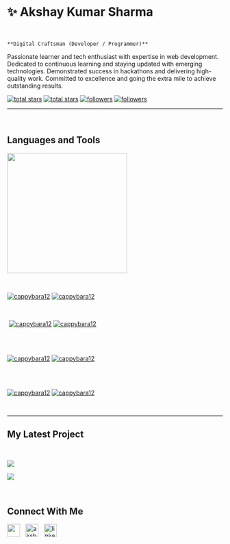 

                

                    

<h1>✨ Akshay Kumar Sharma</h1>
<br /> 

                    
`**Digital Craftsman (Developer / Programmer)**`

                    

<p align="left">Passionate learner and tech enthusiast with expertise in web
development. Dedicated to continuous learning and staying updated
with emerging technologies. Demonstrated success in hackathons and
delivering high-quality work. Committed to excellence and going
the extra mile to achieve outstanding results.
</p>
<p align="left"> 
  <a href="https://github.com/cappybara12?tab=repositories&sort=stargazers#gh-light-mode-only">
    <img alt="total stars" title="Total stars on GitHub" src="https://custom-icon-badges.demolab.com/github/stars/cappybara12?color=3ea97d&style=for-the-badge&labelColor=40b682&logo=star#gh-light-mode-only"/></a>
  
  <a href="https://github.com/cappybara12?tab=repositories&sort=stargazers#gh-dark-mode-only">
    <img alt="total stars" title="Total stars on GitHub" src="https://custom-icon-badges.demolab.com/github/stars/cappybara12?color=655489&style=for-the-badge&labelColor=c691e9&logo=star#gh-dark-mode-only"/></a>
  
  <a href="https://github.com/cappybara12?tab=followers#gh-light-mode-only">
    <img alt="followers" title="Follow me on Github" src="https://custom-icon-badges.demolab.com/github/followers/cappybara12?color=2c4954&labelColor=2c3e50&style=for-the-badge&logo=person-add&label=Follow&logoColor=white#gh-light-mode-only"/></a>
    
  <a href="https://github.com/cappybara12?tab=followers#gh-dark-mode-only">
    <img alt="followers" title="Follow me on Github" src="https://custom-icon-badges.demolab.com/github/followers/cappybara12?color=dacc84&labelColor=f9e692&style=for-the-badge&logo=person-add&label=Follow&logoColor=white#gh-dark-mode-only"/></a>
</p>

---
<br />

                    

<h2>Languages and Tools</h2> 
<p align="left">
<img width="280px"  src="https://skillicons.dev/icons?i=html,css,js,react,bootstrap,nodejs,express,tailwind,aws,git,github&perline=9"  />
</p>
<br />

                    

<p><a href="https://github.com/cappybara12#gh-dark-mode-only" target="_blank"><img align="center" src="https://github-readme-stats.vercel.app/api/top-langs/?username=cappybara12&langs_count=6&show_icon=true&layout=compact&theme=nightowl#gh-dark-mode-only" alt="cappybara12" /></a>
  <a href="https://github.com/cappybara12#gh-light-mode-only" target="_blank"><img align="center" src="https://github-readme-stats.vercel.app/api/top-langs/?username=cappybara12&langs_count=6&show_icon=true&layout=compact&theme=vue#gh-light-mode-only" alt="cappybara12" /></a>
</p>

<br />

<p>&nbsp;<a href="https://github.com/cappybara12#gh-dark-mode-only" target="_blank"><img align="center" src="https://github-readme-stats.vercel.app/api?username=cappybara12&count_private=true&show_icons=true&theme=nightowl#gh-dark-mode-only" alt="cappybara12" /></a>
<a href="https://github.com/cappybara12#gh-light-mode-only" target="_blank"><img align="center" src="https://github-readme-stats.vercel.app/api?username=cappybara12&count_private=true&show_icons=true&theme=vue#gh-light-mode-only" alt="cappybara12" /></a>
</p> 
<br>
<br />

<p><a href="https://github.com/cappybara12#gh-dark-mode-only" target="_blank"><img align="center" src="https://streak-stats.demolab.com?user=cappybara12&theme=nightowl#gh-dark-mode-only" alt="cappybara12"/></a>
<a href="https://github.com/cappybara12#gh-light-mode-only" target="_blank"><img align="center" src="https://streak-stats.demolab.com?user=cappybara12&theme=vue#gh-light-mode-only" alt="cappybara12"/></a></p>
<br/>
<br />

<p><a href="https://github.com/cappybara12#gh-dark-mode-only" target="_blank"><img align="center" src="https://github-readme-activity-graph.cyclic.app/graph?username=cappybara12&theme=nightowl#gh-dark-mode-only" alt="cappybara12" /></a>
<a href="https://github.com/cappybara12#gh-light-mode-only" target="_blank"><img align="center" src="https://github-readme-activity-graph.cyclic.app/graph?username=cappybara12&theme=vue#gh-light-mode-only" alt="cappybara12" /></a></p>
<br/>

---


                    

<h2>My Latest Project</h2> 
<br />
<p><a href="https://github.com/cappybara12/https://github.com/Cappybara12/Resume_ManagerMSIT#gh-dark-mode-only" target="_blank"><img align="center" src="https://github-readme-stats.vercel.app/api/pin/?username=cappybara12&repo=https://github.com/Cappybara12/Resume_ManagerMSIT&theme=nightowl&show_owner=true#gh-dark-mode-only"/></a></p>
<p><a href="https://github.com/cappybara12/https://github.com/Cappybara12/Resume_ManagerMSIT#gh-light-mode-only" target="_blank"><img align="center" src="https://github-readme-stats.vercel.app/api/pin/?username=cappybara12&repo=https://github.com/Cappybara12/Resume_ManagerMSIT&theme=vue&show_owner=true#gh-light-mode-only"/></a></p>
<br />


                    

<h2>Connect With Me</h2> 
<p align="left">
<a href="https://twitter.com/" target="_blank"><img align="left" width="30px" style="padding-right:10px;" src="https://raw.githubusercontent.com/rahuldkjain/github-profile-readme-generator/master/src/images/icons/Social/twitter.svg" alt="" /></a>
<a href="https://instagram.com/akshay._95" target="_blank"><img align="left" width="30px" style="padding-right:10px" src="https://raw.githubusercontent.com/rahuldkjain/github-profile-readme-generator/master/src/images/icons/Social/instagram.svg" alt="akshay._95" /></a>
<a href="kedin.com/in/akshay-kumar-sharma-37aa55256/" target="_blank"><img align="left" alt="linkedin" width="30px" style="padding-right: 10px;" src="https://cdn.jsdelivr.net/gh/devicons/devicon/icons/linkedin/linkedin-original.svg" /></a>
</p>

                

            
